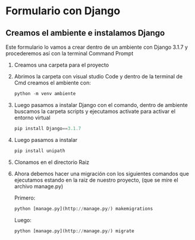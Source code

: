 # Formulario con Django

## Creamos el ambiente e instalamos Django

Este formulario lo vamos a crear dentro de un ambiente con Django 3.1.7 y procederemos así con la terminal Command Prompt

1. Creamos una carpeta para el proyecto
2. Abrimos la carpeta con visual studio Code y dentro de la terminal de Cmd creamos el ambiente con:
    
    ```python
    python -m venv ambiente
    ```
    
3. Luego pasamos a instalar Django con el comando, dentro de ambiente buscamos la carpeta scripts y ejecutamos activate para activar el entorno virtual
    
    ```python
    pip install Django==3.1.7
    ```
    
4. Luego pasamos a instalar 
    
    ```python
    pip install unipath
    ```
5. Clonamos en el directorio Raiz
6.  Ahora debemos hacer una migración con los siguientes comandos que ejecutamos estando en la raiz de nuestro proyecto, (que se mire el archivo manage.py)
    
    Primero: 
    
    ```python
    python [manage.py](http://manage.py/) makemigrations
    ```
    
    Luego: 
    
    ```python
    python [manage.py](http://manage.py/) migrate
    ```    

    
